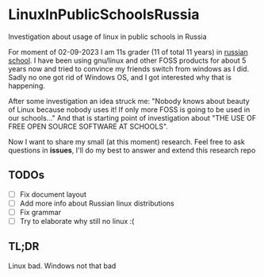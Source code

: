 # LinuxInPublicSchoolsRussia
Investigation about usage of linux in public schools in Russia

For moment of 02-09-2023 I am 11s grader (11 of total 11 years) in [russian school](http://sgls.admsurgut.ru/).
I have been using gnu/linux and other FOSS products for about 5 years now and tried to convince my friends switch from windows as I did. Sadly no one got rid of Windows OS, and I got interested why that is happening.

After some investigation an idea struck me: "Nobody knows about beauty of Linux because nobody uses it! If only more FOSS is going to be used in our schools..." And that is starting point of investigation about "THE USE OF FREE OPEN SOURCE SOFTWARE AT SCHOOLS".

Now I want to share my small (at this moment) research.
Feel free to ask questions in **issues**, I'll do my best to answer and extend this research repo

## TODOs
- [ ] Fix document layout
- [ ] Add more info about Russian linux distributions
- [ ] Fix grammar
- [ ] Try to elaborate why still no linux :(

## TL;DR
Linux bad. Windows not that bad
